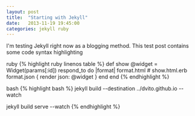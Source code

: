 ```yaml
---
layout: post
title:  "Starting with Jekyll"
date:   2013-11-19 19:45:00
categories: jekyll ruby
---
```


I'm testing Jekyll right now as a blogging method. This test post contains some code syntax highlighting

ruby
{% highlight ruby linenos table %}
def show
  @widget = Widget(params[:id])
  respond_to do |format|
    format.html # show.html.erb
    format.json { render json: @widget }
  end
end
{% endhighlight %}

bash
{% highlight bash %}
jekyll build --destination ../dvito.github.io --watch

jekyll build serve --watch
{% endhighlight %}